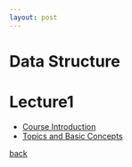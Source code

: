 ```yaml
---
layout: post
---
```

# Data Structure

# Lecture1
- [Course Introduction]()
- [Topics and Basic Concepts]()

[back](./)
